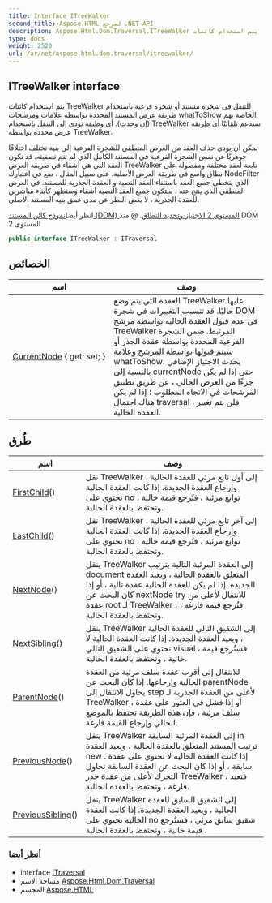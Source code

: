 ```yaml
---
title: Interface ITreeWalker
second_title: Aspose.HTML لمرجع .NET API
description: Aspose.Html.Dom.Traversal.ITreeWalker واجهه المستخدم. يتم استخدام كائنات TreeWalker للتنقل في شجرة مستند أو شجرة فرعية باستخدام طريقة عرض المستند المحددة بواسطة علامات ومرشحات whatToShow الخاصة بهم إن وجدت. أي وظيفة تؤدي إلى التنقل باستخدام TreeWalker ستدعم تلقائيًا أي طريقة عرض محددة بواسطة TreeWalker.
type: docs
weight: 2520
url: /ar/net/aspose.html.dom.traversal/itreewalker/
---
```

## ITreeWalker interface

يتم استخدام كائنات TreeWalker للتنقل في شجرة مستند أو شجرة فرعية باستخدام طريقة عرض المستند المحددة بواسطة علامات ومرشحات whatToShow الخاصة بهم (إن وجدت). أي وظيفة تؤدي إلى التنقل باستخدام TreeWalker ستدعم تلقائيًا أي طريقة عرض محددة بواسطة TreeWalker.

يمكن أن يؤدي حذف العقد من العرض المنطقي للشجرة الفرعية إلى بنية تختلف اختلافًا جوهريًا عن نفس الشجرة الفرعية في المستند الكامل الذي لم تتم تصفيته. قد تكون العقد التي هي أشقاء في طريقة العرض TreeWalker تابعة لعقد مختلفة ومفصولة على نطاق واسع في طريقة العرض الأصلية. على سبيل المثال ، ضع في اعتبارك NodeFilter الذي يتخطى جميع العقد باستثناء العقد النصية و العقدة الجذرية للمستند. في العرض المنطقي الذي ينتج عنه ، ستكون جميع العقد النصية أشقاء وستظهر كأبناء مباشرين للعقدة الجذرية ، لا بغض النظر عن مدى عمق بنية المستند الأصلي.

انظر أيضا[نموذج كائن المستند (DOM) المستوى 2 الاجتياز وتحديد النطاق](http://www.w3.org/TR/2000/REC-DOM-Level-2-Traversal-Range-20001113). @ منذ DOM المستوى 2

```csharp
public interface ITreeWalker : ITraversal
```

## الخصائص

| اسم | وصف |
| --- | --- |
| [CurrentNode](../../aspose.html.dom.traversal/itreewalker/currentnode/) { get; set; } | العقدة التي يتم وضع TreeWalker عليها حاليًا. قد تتسبب التغييرات في شجرة DOM في عدم قبول العقدة الحالية بواسطة مرشح TreeWalker المرتبط. ضمن الشجرة الفرعية المحددة بواسطة عقدة الجذر أو سيتم قبولها بواسطة المرشح وعلامة whatToShow. يحدث الاجتياز الإضافي بالنسبة إلى currentNode حتى إذا لم يكن جزءًا من العرض الحالي ، عن طريق تطبيق المرشحات في الاتجاه المطلوب ؛ إذا لم يكن هناك احتمال traversal ، فلن يتم تغيير العقدة الحالية. |

## طُرق

| اسم | وصف |
| --- | --- |
| [FirstChild](../../aspose.html.dom.traversal/itreewalker/firstchild/)() | نقل TreeWalker إلى أول تابع مرئي للعقدة الحالية ، وإرجاع العقدة الجديدة. إذا كانت العقدة الحالية تحتوي على no توابع مرئية ، فتُرجع قيمة خالية ، وتحتفظ بالعقدة الحالية. |
| [LastChild](../../aspose.html.dom.traversal/itreewalker/lastchild/)() | نقل TreeWalker إلى آخر تابع مرئي للعقدة الحالية ، وإرجاع العقدة الجديدة. إذا كانت العقدة الحالية تحتوي على no توابع مرئية ، فتُرجع قيمة خالية ، وتحتفظ بالعقدة الحالية. |
| [NextNode](../../aspose.html.dom.traversal/itreewalker/nextnode/)() | ينقل TreeWalker إلى العقدة المرئية التالية بترتيب document المتعلق بالعقدة الحالية ، ويعيد العقدة الجديدة. إذا لم يكن للعقدة الحالية عقدة تالية ، أو إذا كان البحث عن nextNode try للانتقال لأعلى من عقدة root لـ TreeWalker ، فتُرجع قيمة فارغة ، وتحتفظ بالعقدة الحالية. |
| [NextSibling](../../aspose.html.dom.traversal/itreewalker/nextsibling/)() | ينقل TreeWalker إلى الشقيق التالي للعقدة الحالية ، ويعيد العقدة الجديدة. إذا كانت العقدة الحالية لا تحتوي على الشقيق التالي visual ، فستُرجع قيمة خالية ، وتحتفظ بالعقدة الحالية. |
| [ParentNode](../../aspose.html.dom.traversal/itreewalker/parentnode/)() | للانتقال إلى أقرب عقدة سلف مرئية من العقدة الحالية وإرجاعها. إذا كان البحث عن parentNode يحاول الانتقال إلى step لأعلى من العقدة الجذرية لـ TreeWalker ، أو إذا فشل في العثور على عقدة سلف مرئية ، فإن هذه الطريقة تحتفظ بالموضع الحالي وإرجاع القيمة فارغة. |
| [PreviousNode](../../aspose.html.dom.traversal/itreewalker/previousnode/)() | ينقل TreeWalker إلى العقدة المرئية السابقة in ترتيب المستند المتعلق بالعقدة الحالية ، ويعيد العقدة new . إذا كانت العقدة الحالية لا تحتوي على عقدة سابقة ، أو إذا كان البحث عن العقدة السابقة تحاول التحرك لأعلى من عقدة جذر TreeWalker ، فتعيد فارغة ، وتحتفظ بالعقدة الحالية. |
| [PreviousSibling](../../aspose.html.dom.traversal/itreewalker/previoussibling/)() | ينقل TreeWalker إلى الشقيق السابق للعقدة الحالية ، ويعيد العقدة الجديدة. إذا كانت العقدة الحالية تحتوي على no شقيق سابق مرئي ، فستُرجع قيمة خالية ، وتحتفظ بالعقدة الحالية . |

### أنظر أيضا

* interface [ITraversal](../itraversal/)
* مساحة الاسم [Aspose.Html.Dom.Traversal](../../aspose.html.dom.traversal/)
* المجسم [Aspose.HTML](../../)


